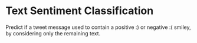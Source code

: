 # Text Sentiment Classification
Predict if a tweet message used to contain a positive :) or negative :( smiley, by considering only the remaining text.
